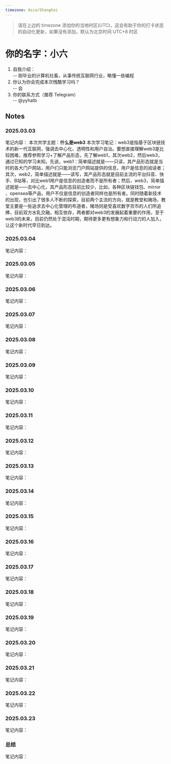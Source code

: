 ```yaml
---
timezone: Asia/Shanghai
---
```


> 请在上边的 timezone 添加你的当地时区(UTC)，这会有助于你的打卡状态的自动化更新，如果没有添加，默认为北京时间 UTC+8 时区


# 你的名字：小六

1. 自我介绍：<br>
   -- 刚毕业的计算机社畜，从事传统互联网行业，略懂一些编程
3. 你认为你会完成本次残酷学习吗？<br>
   -- 会
5. 你的联系方式（推荐 Telegram）<br>
   --  @yyhatb

## Notes

<!-- Content_START -->

### 2025.03.03

笔记内容：
本次共学主题：**什么是web3**
本次学习笔记：web3是指基于区块链技术的新一代互联网，强调去中心化、透明性和用户自治。要想直接理解web3是比较困难，推荐参照学习+了解产品形态，先了解web1，其次web2，然后web3，通过已知的学习未知。先说，web1：简单描述就是——只读，其产品形态就是当时的各大门户网站，用户们只能浏览门户网站提供的信息，用户是信息的阅读者；其次，web2，简单描述就是——读写，其产品形态就是目前主流的平台抖音、快手、B站等，对比web1用户是信息的创造者而不是所有者；然后，web3，简单描述就是——去中心化，其产品形态目前比较少，比如，各种区块链钱包、mirror
、opensea等产品，用户不仅是信息的创造者同样也是所有者。同时随着新技术的出现，也引出了很多人不断的探索，目前两个主流的方向，就是教堂和赌场，教堂主要是一些追求去中心化管理的布道者，赌场则是受喜欢数字货币的人们所追捧，目前双方水乳交融，相互依存，两者都对web3的发展起着重要的作用，至于web3的未来，目前仍然处于混沌时期，期待更多更有想象力和行动力的人加入，让这个新时代早日到达。
### 2025.03.04

笔记内容：

### 2025.03.05

笔记内容：

### 2025.03.06

笔记内容：

### 2025.03.07

笔记内容：

### 2025.03.08

笔记内容：

### 2025.03.09

笔记内容：

### 2025.03.10

笔记内容：

### 2025.03.11

笔记内容：

### 2025.03.12

笔记内容：

### 2025.03.13

笔记内容：

### 2025.03.14

笔记内容：

### 2025.03.15

笔记内容：

### 2025.03.16

笔记内容：

### 2025.03.17

笔记内容：

### 2025.03.18

笔记内容：

### 2025.03.19

笔记内容：

### 2025.03.20

笔记内容：

### 2025.03.21

笔记内容：

### 2025.03.22

笔记内容：

### 2025.03.23

笔记内容：

### 总结

笔记内容：

<!-- Content_END -->
